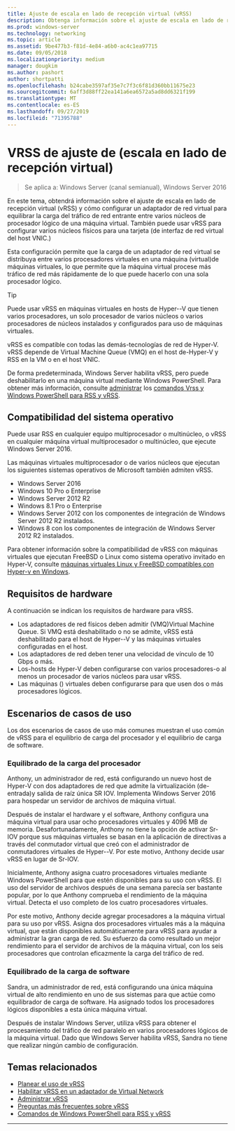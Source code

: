 ```yaml
---
title: Ajuste de escala en lado de recepción virtual (vRSS)
description: Obtenga información sobre el ajuste de escala en lado de recepción virtual (vRSS) en Windows Server y cómo configurar un adaptador de red virtual para equilibrar la carga del tráfico de red entrante entre varios núcleos de procesador lógico de una máquina virtual. También puede configurar varios núcleos físicos para una tarjeta de interfaz de red virtual (vNIC) del host.
ms.prod: windows-server
ms.technology: networking
ms.topic: article
ms.assetid: 9be477b3-f81d-4e84-a6b0-ac4c1ea97715
ms.date: 09/05/2018
ms.localizationpriority: medium
manager: dougkim
ms.author: pashort
author: shortpatti
ms.openlocfilehash: b24cabe3597af35e7c7f3c6f81d360bb11675e23
ms.sourcegitcommit: 6aff3d88ff22ea141a6ea6572a5ad8dd6321f199
ms.translationtype: MT
ms.contentlocale: es-ES
ms.lasthandoff: 09/27/2019
ms.locfileid: "71395788"
---
```

# <a name="virtual-receive-side-scaling-vrss"></a>VRSS de ajuste de \(escala en lado de recepción virtual\)

>Se aplica a: Windows Server (canal semianual), Windows Server 2016

En este tema, obtendrá información sobre el ajuste de escala en lado de recepción virtual (vRSS) y cómo configurar un adaptador de red virtual para equilibrar la carga del tráfico de red entrante entre varios núcleos de procesador lógico de una máquina virtual. También puede usar vRSS para configurar varios núcleos físicos para una tarjeta \(de interfaz de red virtual del host VNIC.\)

Esta configuración permite que la carga de un adaptador de red virtual se distribuya entre varios procesadores virtuales en una máquina \(virtual\)de máquinas virtuales, lo que permite que la máquina virtual procese más tráfico de red más rápidamente de lo que puede hacerlo con una sola procesador lógico.

>[!TIP]
>Puede usar vRSS en máquinas virtuales en hosts de Hyper\--V que tienen varios procesadores, un solo procesador de varios núcleos o varios procesadores de núcleos instalados y configurados para uso de máquinas virtuales.

vRSS es compatible con todas las demás\-tecnologías de red de Hyper-V. vRSS depende de Virtual Machine Queue \(VMQ\) en el host de\-Hyper-V y RSS en la VM o en el host VNIC.

De forma predeterminada, Windows Server habilita vRSS, pero puede deshabilitarlo en una máquina virtual mediante Windows PowerShell. Para obtener más información, consulte [administrar](vrss-manage.md) los [comandos Vrss y Windows PowerShell para RSS y vRSS](vrss-wps.md).



## <a name="operating-system-compatibility"></a>Compatibilidad del sistema operativo

Puede usar RSS en cualquier equipo multiprocesador o multinúcleo, o vRSS en cualquier máquina virtual multiprocesador o multinúcleo, que ejecute Windows Server 2016.

Las máquinas virtuales multiprocesador o de varios núcleos que ejecutan los siguientes sistemas operativos de Microsoft también admiten vRSS.

- Windows Server 2016
- Windows 10 Pro o Enterprise
- Windows Server 2012 R2
- Windows 8.1 Pro o Enterprise
- Windows Server 2012 con los componentes de integración de Windows Server 2012 R2 instalados.
- Windows 8 con los componentes de integración de Windows Server 2012 R2 instalados.

Para obtener información sobre la compatibilidad de vRSS con máquinas virtuales que ejecutan FreeBSD o Linux como sistema operativo invitado en Hyper-V, consulte [máquinas virtuales Linux y FreeBSD compatibles con Hyper-v en Windows](https://docs.microsoft.com/windows-server/virtualization/hyper-v/Supported-Linux-and-FreeBSD-virtual-machines-for-Hyper-V-on-Windows).
  
## <a name="hardware-requirements"></a>Requisitos de hardware

A continuación se indican los requisitos de hardware para vRSS.
 
- Los adaptadores de red físicos deben admitir \(VMQ\)Virtual Machine Queue. Si VMQ está deshabilitado o no se admite, vRSS está deshabilitado para el host de Hyper\--V y las máquinas virtuales configuradas en el host.
- Los adaptadores de red deben tener una velocidad de vínculo de 10 Gbps o más.
- Los\-hosts de Hyper-V deben configurarse con varios procesadores\-o al menos un procesador de varios núcleos para usar vRSS.
- Las máquinas \(\) virtuales deben configurarse para que usen dos o más procesadores lógicos.


## <a name="use-case-scenarios"></a>Escenarios de casos de uso

Los dos escenarios de casos de uso más comunes muestran el uso común de vRSS para el equilibrio de carga del procesador y el equilibrio de carga de software.

### <a name="processor-load-balancing"></a>Equilibrado de la carga del procesador
  
Anthony, un administrador de red, está configurando un nuevo host de Hyper-V con dos adaptadores de red que admite la virtualización \(de\-entrada\)y salida de raíz única SR IOV. Implementa Windows Server 2016 para hospedar un servidor de archivos de máquina virtual.

Después de instalar el hardware y el software, Anthony configura una máquina virtual para usar ocho procesadores virtuales y 4096 MB de memoria. Desafortunadamente, Anthony no tiene la opción de activar Sr\-IOV porque sus máquinas virtuales se basan en la aplicación de directivas a través del conmutador virtual que creó con el administrador de conmutadores virtuales de Hyper\--V. Por este motivo, Anthony decide usar vRSS en lugar de Sr\-IOV.

Inicialmente, Anthony asigna cuatro procesadores virtuales mediante Windows PowerShell para que estén disponibles para su uso con vRSS. El uso del servidor de archivos después de una semana parecía ser bastante popular, por lo que Anthony comprueba el rendimiento de la máquina virtual.  Detecta el uso completo de los cuatro procesadores virtuales.

Por este motivo, Anthony decide agregar procesadores a la máquina virtual para su uso por vRSS.  Asigna dos procesadores virtuales más a la máquina virtual, que están disponibles automáticamente para vRSS para ayudar a administrar la gran carga de red. Su esfuerzo da como resultado un mejor rendimiento para el servidor de archivos de la máquina virtual, con los seis procesadores que controlan eficazmente la carga del tráfico de red.


### <a name="software-load-balancing"></a>Equilibrado de la carga de software

Sandra, un administrador de red, está configurando una única máquina virtual de alto rendimiento en uno de sus sistemas para que actúe como equilibrador de carga de software. Ha asignado todos los procesadores lógicos disponibles a esta única máquina virtual.

Después de instalar Windows Server, utiliza vRSS para obtener el procesamiento del tráfico de red paralelo en varios procesadores lógicos de la máquina virtual. Dado que Windows Server habilita vRSS, Sandra no tiene que realizar ningún cambio de configuración.


## <a name="related-topics"></a>Temas relacionados

- [Planear el uso de vRSS](vrss-plan.md)
- [Habilitar vRSS en un adaptador de Virtual Network](vrss-enable.md)
- [Administrar vRSS](vrss-manage.md)
- [Preguntas más frecuentes sobre vRSS](vrss-faq.md)
- [Comandos de Windows PowerShell para RSS y vRSS](vrss-wps.md)

---
